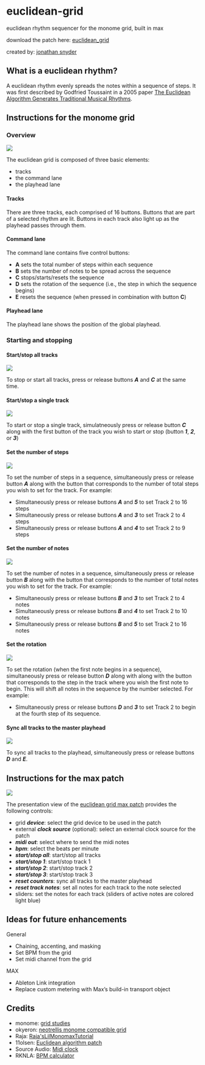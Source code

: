 # euclidean-grid
euclidean rhythm sequencer for the monome grid, built in max

download the patch here: [euclidean_grid](euclidean_grid.maxpat)

created by: [jonathan snyder](https://github.com/jaseknighter)

## What is a euclidean rhythm?
A euclidean rhythm evenly spreads the notes within a sequence of steps. It was first described by Godfried Toussaint in a 2005 paper [The Euclidean Algorithm Generates Traditional Musical Rhythms](http://cgm.cs.mcgill.ca/~godfried/publications/banff.pdf).

## Instructions for the monome grid

### Overview

![](images/1-all-controls.png)

The euclidean grid is composed of three basic elements:

- tracks
- the command lane
- the playhead lane

#### Tracks
There are three tracks, each comprised of 16 buttons. Buttons that are part of a selected rhythm are lit. Buttons in each track also light up as the playhead passes through them.

#### Command lane
The command lane contains five control buttons: 

- **A** sets the total number of steps within each sequence
- **B** sets the number of notes to be spread across the sequence
- **C** stops/starts/resets the sequence
- **D** sets the rotation of the sequence (i.e., the step in which the sequence begins)
- **E** resets the sequence (when pressed in combination with button **C**)

#### Playhead lane
The playhead lane shows the position of the global playhead. 

### Starting and stopping

#### Start/stop all tracks
![](images/2-start-stop-pause-all.png)

To stop or start all tracks, press or release buttons ***A*** and ***C*** at the same time.

#### Start/stop a single track
![](images/3-start-stop-pause-one-track.png)

To start or stop a single track, simulatneously press or release button ***C*** along with the first button of the track you wish to start or stop (button ***1***, ***2***, or ***3***)

#### Set the number of steps
![](images/4-set-steps.png)

To set the number of steps in a sequence, simultaneously press or release button ***A*** along with the button that corresponds to the number of total steps you wish to set for the track. For example:

- Simultaneously press or release buttons ***A*** and ***5*** to set Track 2 to 16 steps
- Simultaneously press or release buttons ***A*** and ***3*** to set Track 2 to 4 steps
- Simultaneously press or release buttons ***A*** and ***4*** to set Track 2 to 9 steps

#### Set the number of notes
![](images/5-set-hits.png)

To set the number of notes in a sequence, simultaneously press or release button ***B*** along with the button that corresponds to the number of total notes you wish to set for the track. For example:

- Simultaneously press or release buttons ***B*** and ***3*** to set Track 2 to 4 notes
- Simultaneously press or release buttons ***B*** and ***4*** to set Track 2 to 10 notes
- Simultaneously press or release buttons ***B*** and ***5*** to set Track 2 to 16 notes

#### Set the rotation
![](images/6-set-rotation.png)

To set the rotation (when the first note begins in a sequence), simultaneously press or release button  ***D***  along with along with the button that corresponds to the step in the track where you wish the first note to begin. This will shift all notes in the sequence by the number selected. For example:

- Simultaneously press or release buttons ***D*** and ***3*** to set Track 2 to begin at the fourth step of its sequence.

#### Sync all tracks to the master playhead
![](images/7-sync-tracks-to-playhead.png)

To sync all tracks to the playhead, simultaneously press or release buttons  ***D*** and ***E***. 

## Instructions for the max patch
![](images/euclidean_grid_max.png)

The presentation view of the [euclidean grid max patch](euclidean_grid_8x8.maxpat) provides the following controls:

- grid ***device***: select the grid device to be used in the patch 
- external ***clock source*** (optional): select an external clock source for the patch
- ***midi out***: select where to send the midi notes
- ***bpm***: select the beats per minute
- ***start/stop all***: start/stop all tracks
- ***start/stop 1***: start/stop track 1
- ***start/stop 2***: start/stop track 2
- ***start/stop 3***: start/stop track 3
- ***reset counters***: sync all tracks to the master playhead
- ***reset track notes***: set all notes for each track to the note selected 
- sliders: set the notes for each track (sliders of active notes are colored light blue) 

## Ideas for future enhancements ##
General
- Chaining, accenting, and masking
- Set BPM from the grid
- Set midi channel from the grid

MAX
- Ableton Link integration
- Replace custom metering with Max’s build-in transport object

## Credits
- monome: [grid studies](https://monome.org/docs/grid/studies/max/)
- okyeron: [neotrellis monome compatible grid](https://github.com/okyeron/neotrellis-monome)
- Raja: [Raja'sLilMonomaxTutorial](https://llllllll.co/t/grid-led-row-grid-led-col-grid-led-map-confused/1940/10)
- 11olsen: [Euclidean algorithm patch](http://www.11olsen.de/code/max-objects/11euclidean)
- Source Audio: [Midi clock](https://cycling74.com/forums/slave-max-to-elektron-midi-clock)
- RKNLA: [BPM calculator](https://cycling74.com/forums/how-can-i-take-the-bpm-from-'bang')
